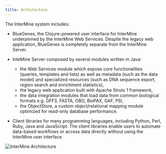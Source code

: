 ```yaml
---
title: Architecture
---
```

The InterMine system includes:

* BlueGenes, the Clojure-powered user interface for InterMine underpinned by the InterMine Web Services. Despite the legacy web application, BlueGenes is completely separate from the InterMine Server.

* InteMine Server composed by several modules written in Java:
  * the Web Services module which expose core functionalities (queries, templates and lists) as well as metadata (such as the data model) and specialized resources (such as DNA sequence export, region search and enrichment statistics),
  * the legacy web application built with Apache Struts 1 framework,
  * the data integration modules that load data from common biological formats e.g. GFF3, FASTA, OBO, BioPAX, GAF, PSI,
  * the ObjectStore, a custom object/relational mapping module optimized for read-only database performance.


* Client libraries for many programming languages, including Python, Perl, Ruby, Java and JavaScript. The client libraries enable users to automate data-based workflows or access data directly without using the InterMine user interface.

![InterMine Architecture](/img/architecture.png)
